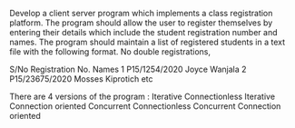 Develop a client server program which implements a class registration platform. The program should allow the user to register themselves by entering their details which include the student registration number and names. The program should maintain a list of registered students in a text file with the following format. No double registrations,


S/No              Registration No.                    Names
1                    P15/1254/2020                     Joyce Wanjala
2                    P15/23675/2020                   Mosses Kiprotich
etc 




There are 4 versions of the program :
Iterative Connectionless
Iterative Connection oriented
Concurrent Connectionless
Concurrent Connection oriented

